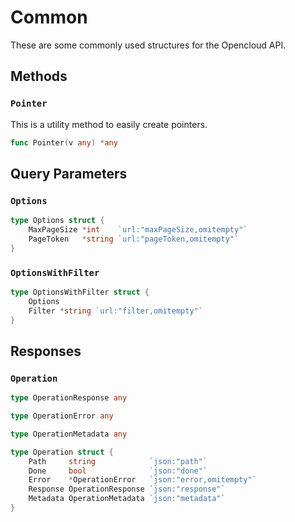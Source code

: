 # Common
These are some commonly used structures for the Opencloud API.

## Methods
### `Pointer`
This is a utility method to easily create pointers.
```go
func Pointer(v any) *any
```

## Query Parameters
### `Options`
```go
type Options struct {
	MaxPageSize *int    `url:"maxPageSize,omitempty"`
	PageToken   *string `url:"pageToken,omitempty"`
}
```
### `OptionsWithFilter`
```go
type OptionsWithFilter struct {
	Options
	Filter *string `url:"filter,omitempty"`
}
```

## Responses
### `Operation`
```go
type OperationResponse any

type OperationError any

type OperationMetadata any

type Operation struct {
	Path     string            `json:"path"`
	Done     bool              `json:"done"`
	Error    *OperationError   `json:"error,omitempty"`
	Response OperationResponse `json:"response"`
	Metadata OperationMetadata `json:"metadata"`
}
```